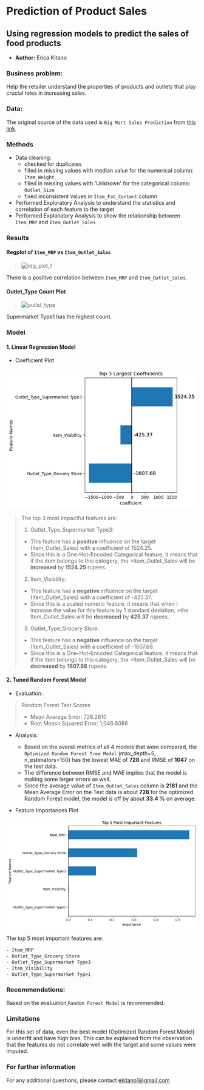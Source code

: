 # **Prediction of Product Sales**

## Using regression models to predict the sales of food products 

- **Author:** Erica Kitano



### Business problem:
Help the retailer understand the properties of products and outlets that play crucial roles in increasing sales.

### Data:
The original source of the data used is `Big Mart Sales Prediction` from [this link](https://datahack.analyticsvidhya.com/contest/practice-problem-big-mart-sales-iii/).

### Methods
- Data cleaning:
  - checked for duplicates
  - filled in missing values with median value for the numerical column: `Item_Weight` 
  - filled in missing values with 'Unknown' for the categorical column: `Outlet_Size`
  - fixed inconsistent values in `Item_Fat_Content` column
- Performed Exploratory Analysis to understand the statistics and correlation of each feature to the target
- Performed Explanatory Analysis to show the relationship between `Item_MRP` and `Item_Outlet_Sales`

### Results

#### Regplot of `Item_MRP` vs `Item_Outlet_Sales`

> ![reg_plot_1](https://user-images.githubusercontent.com/127703546/236113302-968bf5a3-ccfc-459b-8336-2424a5044a44.png)

There is a positive correlation between `Item_MRP` and `Item_Outlet_Sales`.

#### Outlet_Type Count Plot

> ![outlet_type](https://user-images.githubusercontent.com/127703546/236113472-7df7a044-4c7e-4189-9ec3-dfe2632a3bc1.png)
> 
Supermarket Type1 has the highest count.

### Model

#### 1. Linear Regression Model

- Coefficient Plot

<div align="center">
<img src="images/linear_regression_top3_coefficients.png">
</div>

> The top 3 most impactful features are:
>
> 1. Outlet_Type_Supermarket Type3:
>
>  - This feature has a **positive** influence on the target (Item_Outlet_Sales) with a coefficient of 1524.25. 
>  - Since this is a One-Hot-Encoded Categorical feature, it means that if the item belongs to this category, the >Item_Outlet_Sales will be **increased** by **1524.25** rupees. 
> 
>
>2. Item_Visibility:
>    
> - This feature has a **negative** influence on the target (Item_Outlet_Sales) with a coefficient of -425.37.  
> - Since this is a scaled numeric feature, it means that when I increase the value for this feature by 1 standard deviation, >the Item_Outlet_Sales will be **decreased** by **425.37** rupees.
>
>
>3. Outlet_Type_Grocery Store:
>
> - This feature has a **negative** influence on the target (Item_Outlet_Sales) with a coefficient of -1607.68.
> - Since this is a One-Hot-Encoded Categorical feature, it means that if the item belongs to this category, the >Item_Outlet_Sales will be **decreased** by **1607.68** rupees.


#### 2. Tuned Random Forest Model

- Evaluation: 
 > Random Forest Test Scores
 > - Mean Average Error: 728.2810 
 > - Root Measn Squared Error: 1,046.6086 

- Analysis: 
    - Based on the overall metrics of all 4 models that were compared, the `Optimized Random Forest Tree Model` (max_depth=5, n_estimators=150) has the lowest MAE of **728** and RMSE of **1047** on the test data. 
    - The difference between RMSE and MAE implies that the model is making some larger errors as well.
    - Since the average value of `Item_Outlet_Sales` column is **2181** and the Mean Average Error on the Test data is about **728** for the optimized Random Forest model, the model is off by about **33.4 %** on average.
    
- Feature Importances Plot

<div align="center">
<img src="images/tuned_random_forest_top5_important_features.png">
</div>

The top 5 most important features are:
    
    - Item_MRP
    - Outlet_Type_Grocery Store
    - Outlet_Type_Supermarket Type3
    - Item_Visibility
    - Outlet_Type_Supermarket Type1

### Recommendations: 

Based on the evaluation,`Random Forest Model` is recommended.


### Limitations

For this set of data, even the best model (Optimized Random Forest Model) is underfit and have high bias. This can be explained from the observation that the features do not correlate well with the target and some values were imputed.

### For further information
For any additional questions, please contact ekitano1@gmail.com
